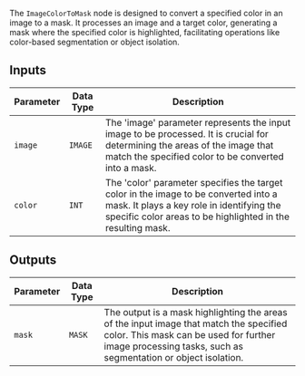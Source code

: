 The `ImageColorToMask` node is designed to convert a specified color in an image to a mask. It processes an image and a target color, generating a mask where the specified color is highlighted, facilitating operations like color-based segmentation or object isolation.

## Inputs

| Parameter | Data Type | Description |
|-----------|-------------|-------------|
| `image`   | `IMAGE`     | The 'image' parameter represents the input image to be processed. It is crucial for determining the areas of the image that match the specified color to be converted into a mask. |
| `color`   | `INT`       | The 'color' parameter specifies the target color in the image to be converted into a mask. It plays a key role in identifying the specific color areas to be highlighted in the resulting mask. |

## Outputs

| Parameter | Data Type | Description |
|-----------|-------------|-------------|
| `mask`    | `MASK`      | The output is a mask highlighting the areas of the input image that match the specified color. This mask can be used for further image processing tasks, such as segmentation or object isolation. |
